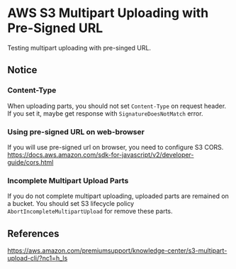 # AWS S3 Multipart Uploading with Pre-Signed URL
Testing multipart uploading with pre-singed URL.


## Notice
### Content-Type
When uploading parts, you should not set `Content-Type` on request header.
If you set it, maybe get response with `SignatureDoesNotMatch` error.

### Using pre-signed URL on web-browser
If you will use pre-signed url on browser, you need to configure S3 CORS.
https://docs.aws.amazon.com/sdk-for-javascript/v2/developer-guide/cors.html

### Incomplete Multipart Upload Parts
If you do not complete multipart uploading, uploaded parts are remained on a bucket.
You should set S3 lifecycle policy `AbortIncompleteMultipartUpload` for remove these parts.

## References
https://aws.amazon.com/premiumsupport/knowledge-center/s3-multipart-upload-cli/?nc1=h_ls
